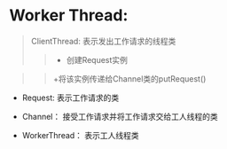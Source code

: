 # Worker Thread:
> ClientThread: 表示发出工作请求的线程类
>> + 创建Request实例

>> +将该实例传递给Channel类的putRequest()

+ Request: 表示工作请求的类

+ Channel： 接受工作请求并将工作请求交给工人线程的类

+ WorkerThread： 表示工人线程类
